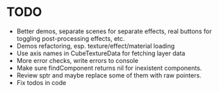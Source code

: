 # TODO

* Better demos, separate scenes for separate effects, real buttons for toggling post-processing effects, etc.
* Demos refactoring, esp. texture/effect/material loading
* Use axis names in CubeTextureData for fetching layer data
* More error checks, write errors to console
* Make sure findComponent returns nil for inexistent components.
* Review sptr and maybe replace some of them with raw pointers.
* Fix todos in code